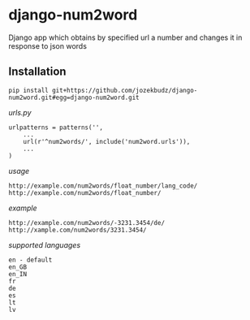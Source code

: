 # django-num2word
Django app which obtains by specified url a number and changes it in response to json words


Installation
------------

``pip install git+https://github.com/jozekbudz/django-num2word.git#egg=django-num2word.git``


*urls.py*

```
urlpatterns = patterns('',
    ...
    url(r'^num2words/', include('num2word.urls')),
    ...
)
```
*usage*

```
http://example.com/num2words/float_number/lang_code/
http://example.com/num2words/float_number/
```

*example*

```
http://example.com/num2words/-3231.3454/de/
http://xample.com/num2words/3231.3454/
```

*supported languages*

```
en - default
en_GB 
en_IN
fr
de
es
lt
lv
```
